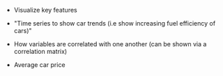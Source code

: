 - Visualize key features

- "Time series to show car trends
(i.e show increasing fuel efficiency of cars)"

- How variables are correlated with one another (can be shown via a correlation matrix)

- Average car price
